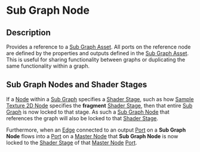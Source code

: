 # Sub Graph Node

## Description

Provides a reference to a [Sub Graph Asset](Sub-graph-Asset.md). All ports on the reference node are defined by the properties and outputs defined in the [Sub Graph Asset](Sub-graph-Asset.md). This is useful for sharing functionality between graphs or duplicating the same functionality within a graph.

## Sub Graph Nodes and Shader Stages

If a [Node](Node.md) within a [Sub Graph](Sub-graph.md) specifies a [Shader Stage](Shader-Stage.md), such as how [Sample Texture 2D Node](Sample-Texture-2D-Node.md) specifies the **fragment** [Shader Stage](Shader-Stage.md), then that entire [Sub Graph](Sub-graph.md) is now locked to that stage. As such a [Sub Graph Node](Sub-graph-Node.md) that references the graph will also be locked to that [Shader Stage](Shader-Stage.md).

Furthermore, when an [Edge](Edge.md) connected to an output [Port](Port.md) on a **Sub Graph Node** flows into a [Port](Port.md) on a [Master Node](Master-Node.md) that **Sub Graph Node** is now locked to the [Shader Stage](Shader-Stage.md) of that [Master Node](Master-Node.md) [Port](Port.md). 
